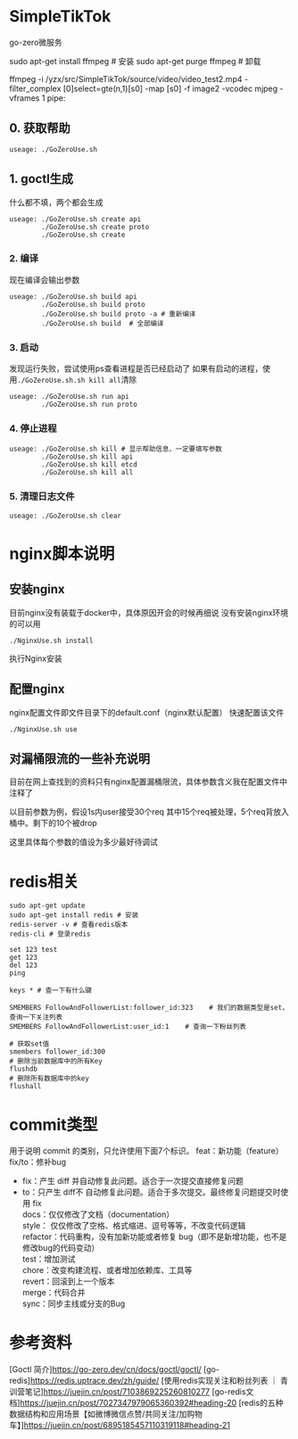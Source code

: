 # SimpleTikTok
go-zero微服务

sudo apt-get install ffmpeg # 安装
sudo apt-get purge ffmpeg # 卸载

ffmpeg -i /yzx/src/SimpleTikTok/source/video/video_test2.mp4 -filter_complex [0]select=gte(n\,1)[s0] -map [s0] -f image2 -vcodec mjpeg -vframes 1 pipe:
## 0. 获取帮助
```shell
useage: ./GoZeroUse.sh 
```

## 1. goctl生成
什么都不填，两个都会生成
```shell
useage: ./GoZeroUse.sh create api
        ./GoZeroUse.sh create proto
        ./GoZeroUse.sh create 
```
### 2. 编译
现在编译会输出参数
```shell
useage: ./GoZeroUse.sh build api
        ./GoZeroUse.sh build proto
        ./GoZeroUse.sh build proto -a # 重新编译
        ./GoZeroUse.sh build  # 全部编译
```
### 3. 启动
发现运行失败，尝试使用ps查看进程是否已经启动了
如果有启动的进程，使用```./GoZeroUse.sh.sh kill all```清除
```shell
useage: ./GoZeroUse.sh run api
        ./GoZeroUse.sh run proto
```

### 4. 停止进程
```shell
useage: ./GoZeroUse.sh kill # 显示帮助信息，一定要填写参数
        ./GoZeroUse.sh kill api
        ./GoZeroUse.sh kill etcd
        ./GoZeroUse.sh kill all
```

### 5. 清理日志文件
```shell
useage: ./GoZeroUse.sh clear 
```


# nginx脚本说明

## 安装nginx
目前nginx没有装载于docker中，具体原因开会的时候再细说
没有安装nginx环境的可以用
```Shell
./NginxUse.sh install
```
执行Nginx安装

## 配置nginx
nginx配置文件即文件目录下的default.conf（nginx默认配置）
快速配置该文件
```Shell
./NginxUse.sh use
```

## 对漏桶限流的一些补充说明
目前在网上查找到的资料只有nginx配置漏桶限流，具体参数含义我在配置文件中注释了

以目前参数为例，假设1s内user接受30个req
其中15个req被处理，5个req背放入桶中。剩下的10个被drop

这里具体每个参数的值设为多少最好待调试


# redis相关

```shell
sudo apt-get update 
sudo apt-get install redis # 安装
redis-server -v # 查看redis版本
redis-cli # 登录redis
```
```shell
set 123 test
get 123 
del 123
ping

keys * # 查一下有什么键

SMEMBERS FollowAndFollowerList:follower_id:323    # 我们的数据类型是set，查询一下关注列表
SMEMBERS FollowAndFollowerList:user_id:1    # 查询一下粉丝列表

# 获取set值
smembers follower_id:300
# 删除当前数据库中的所有Key
flushdb
# 删除所有数据库中的key
flushall
```
# commit类型
用于说明 commit 的类别，只允许使用下面7个标识。
feat：新功能（feature）</br>
fix/to：修补bug </br>
  - fix：产生 diff 并自动修复此问题。适合于一次提交直接修复问题 </br>
  - to：只产生 diff不 自动修复此问题。适合于多次提交。最终修复问题提交时使用 fix </br>
docs：仅仅修改了文档（documentation） </br>
style： 仅仅修改了空格、格式缩进、逗号等等，不改变代码逻辑 </br>
refactor：代码重构，没有加新功能或者修复 bug（即不是新增功能，也不是修改bug的代码变动） </br>
test：增加测试 </br>
chore：改变构建流程、或者增加依赖库、工具等 </br>
revert：回滚到上一个版本 </br>
merge：代码合并 </br>
sync：同步主线或分支的Bug </br>

# 参考资料
[Goctl 简介]https://go-zero.dev/cn/docs/goctl/goctl/
[go-redis]https://redis.uptrace.dev/zh/guide/
[使用redis实现关注和粉丝列表 ｜ 青训营笔记]https://juejin.cn/post/7103869225260810277
[go-redis文档]https://juejin.cn/post/7027347979065360392#heading-20
[redis的五种数据结构和应用场景【如微博微信点赞/共同关注/加购物车】]https://juejin.cn/post/6895185457110319118#heading-21